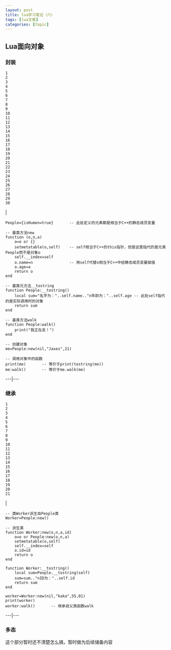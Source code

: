 ```yaml
---
layout: post
title: lua学习笔记（六） 
tags: [lua文章]
categories: [topic]
---
```

## Lua面向对象

### 封装

    
    
    1  
    2  
    3  
    4  
    5  
    6  
    7  
    8  
    9  
    10  
    11  
    12  
    13  
    14  
    15  
    16  
    17  
    18  
    19  
    20  
    21  
    22  
    23  
    24  
    25  
    26  
    27  
    28  
    29  
    30  
    

|

    
    
      
    People={isHumen=true}		-- 此处定义的元素都是相当于C++的静态成员变量  
      
    -- 基类方法new  
    function (o,n,a)  
    	o=o or {}  
    	setmetatable(o,self)	-- self相当于C++的this指针，但是这里指代的是元类People而不是对象o  
    	self.__index=self  
    	o.name=n				-- 用self代替o相当于C++中给静态成员变量赋值  
    	o.age=a  
    	return o  
    end  
      
    -- 基类元方法__tostring  
    function People:__tostring()  
    	local sum="名字为："..self.name.."n年龄为："..self.age -- 此处self指代的是实际调用时的对象  
    	return sum  
    end  
      
    -- 基类方法walk  
    function People:walk()  
        print("我正在走！")  
    end  
      
    -- 创建对象  
    me=People:new(nil,"Jaxes",21)  
      
    -- 调用对象中的函数  
    print(me)		-- 等价于print(tostring(me))  
    me:walk()		-- 等价于me.walk(me)  
      
  
---|---  
  
### 继承

    
    
    1  
    2  
    3  
    4  
    5  
    6  
    7  
    8  
    9  
    10  
    11  
    12  
    13  
    14  
    15  
    16  
    17  
    18  
    19  
    20  
    21  
    

|

    
    
    -- 类Worker派生自People类  
    Worker=People:new()  
      
    -- 派生类  
    function Worker:new(o,n,a,id)  
    	o=o or People:new(o,n,a)  
    	setmetatable(o,self)  
    	self.__index=self  
    	o.id=id  
    	return o  
    end  
      
    function Worker:__tostring()  
    	local sum=People.__tostring(self)  
    	sum=sum.."nID为："..self.id  
    	return sum  
    end  
      
    worker=Worker:new(nil,"kaka",55,01)  
    print(worker)  
    worker:walk()		-- 继承自父类函数walk  
      
  
---|---  
  
### 多态

这个部分暂时还不清楚怎么搞，暂时做为后续储备内容